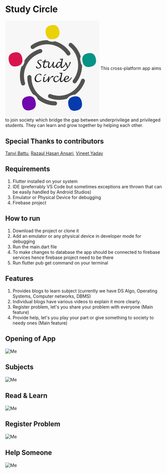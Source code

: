# Study Circle
<img src = 'https://github.com/ankay212000/Study-Circle/blob/main/assets/Icons/icon.png' alt = 'Me' align='center' width=300px/>
This cross-platform app aims to join society which bridge the gap between underprivilege and privileged students. They can learn and grow together by helping each other.

## Special Thanks to contributors
<a href="https://github.com/tanvibattu">Tanvi Battu</a>, <a href="https://github.com/im-rh-ansari">Razaul Hasan Ansari</a>, <a href="https://github.com/vineet8588">Vineet Yadav</a>

## Requirements
1. Flutter installed on your system
2. IDE (preferrably VS Code but sometimes exceptions are thrown that can be easily handled by Android Studios)
3. Emulator or Physical Device for debugging
4. Firebase project

## How to run
1. Download the project or clone it
2. Add an emulator or any physical device in developer mode for debugging
3. Run the main.dart file
4. To make changes to database the app should be connected to firebase services hence firebase project need to be there
5. Run flutter pub get command on your terminal

## Features
1. Provides blogs to learn subject (currently we have DS Algo, Operating Systems, Computer networks, DBMS)
2. Individual blogs have various videos to explain it more clearly.
3. Register problem, let's you share your problem with everyone (Main feature)
4. Provide help, let's you play your part or give something to society to needy ones (Main feature)

## Opening of App
<img src = 'https://github.com/ankay212000/Study-Circle/blob/main/Recordings/Start-Screen.gif' alt = 'Me' align='center' height=400px width=200px/>

## Subjects
<img src = 'https://github.com/ankay212000/Study-Circle/blob/main/Recordings/Second-Screen.gif' alt = 'Me' align='center' height=400px width=200px/>

## Read & Learn
<img src = 'https://github.com/ankay212000/Study-Circle/blob/main/Recordings/Third-Screen.gif' alt = 'Me' align='center' height=400px width=200px/>

## Register Problem
<img src = 'https://github.com/ankay212000/Study-Circle/blob/main/Recordings/4th-Screen.gif' alt = 'Me' align='center' height=400px width=200px/>

## Help Someone
<img src = 'https://github.com/ankay212000/Study-Circle/blob/main/Recordings/5th-Screen.gif' alt = 'Me' align='center' height=400px width=200px/>
